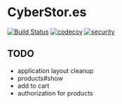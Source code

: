 # CyberStor.es

[![Build Status](https://semaphoreci.com/api/v1/yurykotlyarov/cyberstores/branches/master/badge.svg)](https://semaphoreci.com/yurykotlyarov/cyberstores) [![codecov](https://codecov.io/gh/yura/cyberstores/branch/master/graph/badge.svg)](https://codecov.io/gh/yura/cyberstores) [![security](https://hakiri.io/github/yura/cyberstores/master.svg)](https://hakiri.io/github/yura/cyberstores/master)


## TODO

* application layout cleanup
* products#show
* add to cart
* authorization for products

